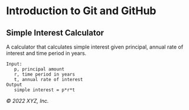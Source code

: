# Introduction to Git and GitHub

## Simple Interest Calculator

A calculator that calculates simple interest given principal, annual rate of interest and time period in years.

```
Input:
   p, principal amount
   r, time period in years
   t, annual rate of interest
Output
   simple interest = p*r*t
```

_© 2022 XYZ, Inc._
